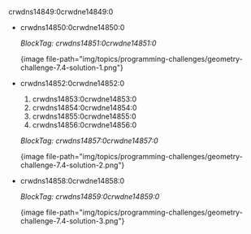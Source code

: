 crwdns14849:0crwdne14849:0

- crwdns14850:0crwdne14850:0
    
    *BlockTag: crwdns14851:0crwdne14851:0*

    {image file-path="img/topics/programming-challenges/geometry-challenge-7.4-solution-1.png"}

- crwdns14852:0crwdne14852:0
    
    1. crwdns14853:0crwdne14853:0
    2. crwdns14854:0crwdne14854:0
    3. crwdns14855:0crwdne14855:0
    4. crwdns14856:0crwdne14856:0
    
    *BlockTag: crwdns14857:0crwdne14857:0*

    {image file-path="img/topics/programming-challenges/geometry-challenge-7.4-solution-2.png"}

- crwdns14858:0crwdne14858:0
    
    *BlockTag: crwdns14859:0crwdne14859:0*

    {image file-path="img/topics/programming-challenges/geometry-challenge-7.4-solution-3.png"}